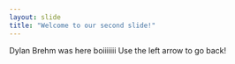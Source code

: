 ```yaml
---
layout: slide
title: "Welcome to our second slide!"
---
```

Dylan Brehm was here boiiiiiii
Use the left arrow to go back!
